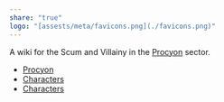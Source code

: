 ```yaml
---
share: "true"
logo: "[assests/meta/favicons.png](./favicons.png)"
---
```


A wiki for the Scum and Villainy in the [Procyon](./Procyon.md) sector.

- [Procyon](./Procyon.md)
- [Characters](./Characters.md)
- [Characters](./Characters.md)